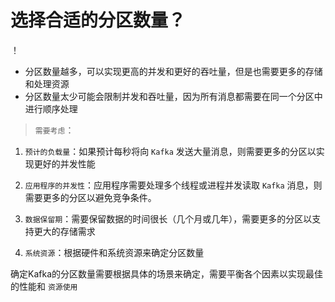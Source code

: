 # 选择合适的分区数量？

！[](./img/kafka%E7%89%B9%E6%80%A7.png)

- 分区数量越多，可以实现更高的并发和更好的吞吐量，但是也需要更多的存储和处理资源
- 分区数量太少可能会限制并发和吞吐量，因为所有消息都需要在同一个分区中进行顺序处理

> `需要考虑`：

1. `预计的负载量`：如果预计每秒将向 `Kafka` 发送大量消息，则需要更多的分区以实现更好的并发性能

2. `应用程序的并发性`：应用程序需要处理多个线程或进程并发读取 `Kafka` 消息，则需要更多的分区以避免竞争条件。

3. `数据保留期`：需要保留数据的时间很长（几个月或几年），需要更多的分区以支持更大的存储需求

4. `系统资源`：根据硬件和系统资源来确定分区数量

确定Kafka的分区数量需要根据具体的场景来确定，需要平衡各个因素以实现最佳的性能和 `资源使用`
